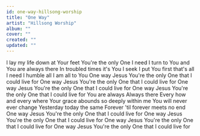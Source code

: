 ```yaml
---
id: one-way-hillsong-worship
title: "One Way"
artist: "Hillsong Worship"
album: ""
cover: ""
created: ""
updated: ""
---
```


I lay my life down at Your feet
You're the only One I need
I turn to You and You are always there
In troubled times it's You I seek
I put You first that's all I need
I humble all I am all to You
One way Jesus
You're the only One that I could live for
One way Jesus
You're the only One that I could live for
One way Jesus
You're the only One that I could live for
One way Jesus
You're the only One that I could live for
You are always
Always there
Every how and every where
Your grace abounds so deeply within me
You will never ever change
Yesterday today the same
Forever 'til forever meets no end
One way Jesus
You're the only One that I could live for
One way Jesus
You're the only One that I could live for
One way Jesus
You're the only One that I could live for
One way Jesus
You're the only One that I could live for
